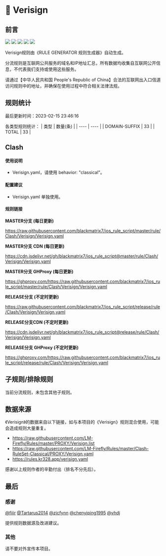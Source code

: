 # 🧸 Verisign

## 前言

![](https://shields.io/badge/-移除重复规则-ff69b4) ![](https://shields.io/badge/-DOMAIN与DOMAIN--SUFFIX合并-green) ![](https://shields.io/badge/-DOMAIN--SUFFIX间合并-critical) ![](https://shields.io/badge/-DOMAIN--SUFFIX与DOMAIN--KEYWORD合并-blue) ![](https://shields.io/badge/-IP--CIDR(6)合并-blueviolet) 

Verisign规则由《RULE GENERATOR 规则生成器》自动生成。

分流规则是互联网公共服务的域名和IP地址汇总，所有数据均收集自互联网公开信息，不代表我们支持或使用这些服务。

请通过【中华人民共和国 People's Republic of China】合法的互联网出入口信道访问规则中的地址，并确保在使用过程中符合相关法律法规。

## 规则统计

最后更新时间：2023-02-15 23:46:16

各类型规则统计：
| 类型 | 数量(条)  | 
| ---- | ----  |
| DOMAIN-SUFFIX | 33  | 
| TOTAL | 33  | 


## Clash 

#### 使用说明
- Verisign.yaml，请使用 behavior: "classical"。

#### 配置建议
- Verisign.yaml 单独使用。

#### 规则链接
**MASTER分支 (每日更新)**

https://raw.githubusercontent.com/blackmatrix7/ios_rule_script/master/rule/Clash/Verisign/Verisign.yaml

**MASTER分支 CDN (每日更新)**

https://cdn.jsdelivr.net/gh/blackmatrix7/ios_rule_script@master/rule/Clash/Verisign/Verisign.yaml

**MASTER分支 GHProxy (每日更新)**

https://ghproxy.com/https://raw.githubusercontent.com/blackmatrix7/ios_rule_script/master/rule/Clash/Verisign/Verisign.yaml

**RELEASE分支 (不定时更新)**

https://raw.githubusercontent.com/blackmatrix7/ios_rule_script/release/rule/Clash/Verisign/Verisign.yaml

**RELEASE分支CDN (不定时更新)**

https://cdn.jsdelivr.net/gh/blackmatrix7/ios_rule_script@release/rule/Clash/Verisign/Verisign.yaml

**RELEASE分支 GHProxy (不定时更新)**

https://ghproxy.com/https://raw.githubusercontent.com/blackmatrix7/ios_rule_script/release/rule/Clash/Verisign/Verisign.yaml

## 子规则/排除规则


当前分流规则，未包含其他子规则。

## 数据来源

《Verisign》的数据来自以下链接，如与本项目的《Verisign》规则混合使用，可能会造成规则大量重复。

- https://raw.githubusercontent.com/LM-Firefly/Rules/master/PROXY/Verisign.list
- https://raw.githubusercontent.com/LM-Firefly/Rules/master/Clash-RuleSet-Classical/PROXY/Verisign.yaml
- https://rules.kr328.app/verisign.yaml


感谢以上规则作者的辛勤付出（排名不分先后）。

## 最后

### 感谢

[@fiiir](https://github.com/fiiir) [@Tartarus2014](https://github.com/Tartarus2014) [@zjcfynn](https://github.com/zjcfynn) [@chenyiping1995](https://github.com/chenyiping1995) [@vhdj](https://github.com/vhdj)

提供规则数据源及改进建议。

### 其他

请不要对外宣传本项目。